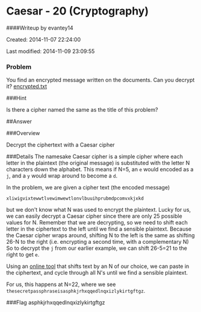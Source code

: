 # Caesar - 20 (Cryptography) ##
####Writeup by evantey14

Created: 2014-11-07 22:24:00

Last modified: 2014-11-09 23:09:55



### Problem
You find an encrypted message written on the documents. Can you decrypt it?
[encrypted.txt](https://picoctf.com/api/autogen/serve/encrypted.txt?static=false&pid=6d086db90583fcea884ecf10f2dc6319)

###Hint

Is there a cipher named the same as the title of this problem?

##Answer

###Overview

Decrypt the ciphertext with a Caesar cipher

###Details
The namesake Caesar cipher is a simple cipher where each letter in the plaintext (the original message) is substituted with the letter N characters down the alphabet. This means if N=5, an `e` would encoded as a `j`, and a `y` would wrap around to become a `d`.

In the problem, we are given a cipher text (the encoded message)

`xliwigvixtewwtlvewimwewtlonvlbuuihprubmdpcomvxkjxkd`

but we don't know what N was used to encrypt the plaintext. Lucky for us, we can easily decrypt a Caesar cipher since there are only 25 possible values for N. Remember that we are decrypting, so we need to shift each letter in the ciphertext to the left until we find a sensible plaintext. Because the Caesar cipher wraps around, shifting N to the left is the same as shifting 26-N to the right (i.e. encrypting a second time, with a complementary N) So to decrypt the `j` from our earlier example, we can shift 26-5=21 to the right to get `e`.

Using an [online tool](http://rumkin.com/tools/cipher/caesar.php) that shifts text by an N of our choice, we can paste in the ciphertext, and cycle through all N's until we find a sensible plaintext.

For us, this happens at N=22, where we see
`thesecretpassphraseisasphkjrhxqqedlnqxizlykirtgftgz`.

###Flag
    asphkjrhxqqedlnqxizlykirtgftgz

